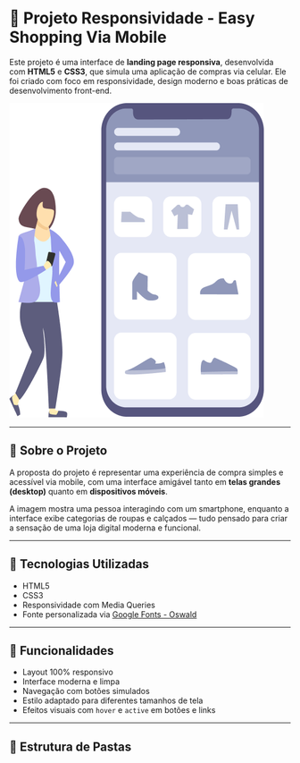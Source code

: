 # 🛒 Projeto Responsividade - Easy Shopping Via Mobile

Este projeto é uma interface de **landing page responsiva**, desenvolvida com **HTML5** e **CSS3**, que simula uma aplicação de compras via celular. Ele foi criado com foco em responsividade, design moderno e boas práticas de desenvolvimento front-end.

![Preview da interface](./assets/Illustration-3-3.png)

---

## 📱 Sobre o Projeto

A proposta do projeto é representar uma experiência de compra simples e acessível via mobile, com uma interface amigável tanto em **telas grandes (desktop)** quanto em **dispositivos móveis**.

A imagem mostra uma pessoa interagindo com um smartphone, enquanto a interface exibe categorias de roupas e calçados — tudo pensado para criar a sensação de uma loja digital moderna e funcional.

---

## 🧰 Tecnologias Utilizadas

- HTML5
- CSS3
- Responsividade com Media Queries
- Fonte personalizada via [Google Fonts - Oswald](https://fonts.google.com/specimen/Oswald)

---

## 🎯 Funcionalidades

- Layout 100% responsivo
- Interface moderna e limpa
- Navegação com botões simulados
- Estilo adaptado para diferentes tamanhos de tela
- Efeitos visuais com `hover` e `active` em botões e links

---

## 📁 Estrutura de Pastas

